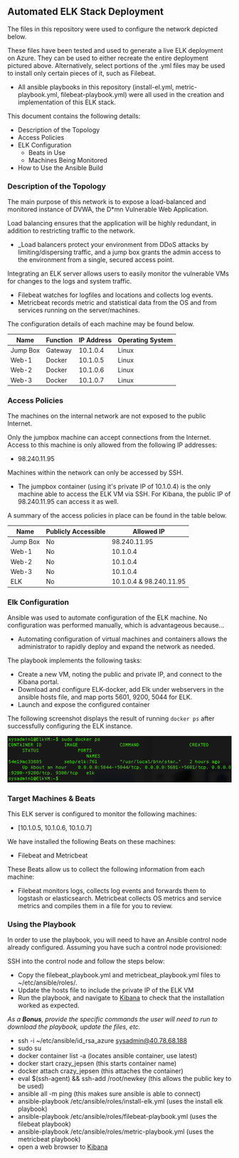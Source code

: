 ## Automated ELK Stack Deployment

The files in this repository were used to configure the network depicted below.

These files have been tested and used to generate a live ELK deployment on Azure. They can be used to either recreate the entire deployment pictured above. Alternatively, select portions of the .yml files may be used to install only certain pieces of it, such as Filebeat.

  - All ansible playbooks in this repository (install-el.yml, metric-playbook.yml, filebeat-playbook.yml) were all used in the creation and implementation of this ELK stack. 

This document contains the following details:
- Description of the Topology
- Access Policies
- ELK Configuration
  - Beats in Use
  - Machines Being Monitored
- How to Use the Ansible Build


### Description of the Topology

The main purpose of this network is to expose a load-balanced and monitored instance of DVWA, the D*mn Vulnerable Web Application.

Load balancing ensures that the application will be highly redundant, in addition to restricting traffic to the network.
- _Load balancers protect your environment from DDoS attacks by limiting/dispersing traffic, and a jump box grants the admin access to the environment from a single, secured access point.

Integrating an ELK server allows users to easily monitor the vulnerable VMs for changes to the logs and system traffic.
- Filebeat watches for logfiles and locations and collects log events.
- Metricbeat records metric and statistical data from the OS and from services running on the server/machines. 

The configuration details of each machine may be found below.


| Name     | Function | IP Address | Operating System |
|----------|----------|------------|------------------|
| Jump Box | Gateway  | 10.1.0.4   | Linux        |
| Web-1    | Docker   | 10.1.0.5   | Linux            |
| Web-2    | Docker   | 10.1.0.6   | Linux            |
| Web-3    | Docker   | 10.1.0.7   | Linux            |

### Access Policies

The machines on the internal network are not exposed to the public Internet. 

Only the jumpbox machine can accept connections from the Internet. Access to this machine is only allowed from the following IP addresses:
- 98.240.11.95

Machines within the network can only be accessed by SSH.
- The jumpbox container (using it's private IP of 10.1.0.4) is the only machine able to access the ELK VM via SSH. For Kibana, the public IP of 98.240.11.95 can access it as well.

A summary of the access policies in place can be found in the table below.

| Name     | Publicly Accessible | Allowed IP              |
|----------|---------------------|-------------------------|
| Jump Box | No                  | 98.240.11.95            |
| Web-1    | No                  | 10.1.0.4                |
| Web-2    | No                  | 10.1.0.4                |
| Web-3    | No                  | 10.1.0.4                |
| ELK      | No                  | 10.1.0.4 & 98.240.11.95 |

### Elk Configuration

Ansible was used to automate configuration of the ELK machine. No configuration was performed manually, which is advantageous because...
- Automating configuration of virtual machines and containers allows the administrator to rapidly deploy and expand the network as needed.

The playbook implements the following tasks:
- Create a new VM, noting the public and private IP, and connect to the Kibana portal.
- Download and configure ELK-docker, add Elk under webservers in the ansible hosts file, and map ports 5601, 9200, 5044 for ELK.
- Launch and expose the configured container

The following screenshot displays the result of running `docker ps` after successfully configuring the ELK instance.

![TODO: Update the path with the name of your screenshot of docker ps output](Images/docker_ps.png)

### Target Machines & Beats
This ELK server is configured to monitor the following machines:
- [10.1.0.5, 10.1.0.6, 10.1.0.7]

We have installed the following Beats on these machines:
- Filebeat and Metricbeat

These Beats allow us to collect the following information from each machine:
- Filebeat monitors logs, collects log events and forwards them to logstash or elasticsearch. Metricbeat collects OS metrics and service metrics and compiles them in a file for you to review. 

### Using the Playbook
In order to use the playbook, you will need to have an Ansible control node already configured. Assuming you have such a control node provisioned: 

SSH into the control node and follow the steps below:
- Copy the filebeat_playbook.yml and metricbeat_playbook.yml files to ~/etc/ansible/roles/.
- Update the hosts file to include the private IP of the ELK VM
- Run the playbook, and navigate to [Kibana](http://52.249.192.182:5601/app/kibana#/home) to check that the installation worked as expected.

_As a **Bonus**, provide the specific commands the user will need to run to download the playbook, update the files, etc._
- ssh -i ~/etc/ansible/id_rsa_azure sysadmin@40.78.68.188
- sudo su
- docker container list -a (locates ansible container, use latest)
- docker start  crazy_jepsen (this starts container name)
- docker attach crazy_jepsen (this attaches the container)
- eval $(ssh-agent) && ssh-add /root/newkey (this allows the public key to be used)
- ansible all -m ping (this makes sure ansible is able to connect)
- ansible-playbook /etc/ansible/roles/install-elk.yml (uses the install elk playbook)
- ansible-playbook /etc/ansible/roles/filebeat-playbook.yml (uses the filebeat playbook)
- ansible-playbook /etc/ansible/roles/metric-playbook.yml (uses the metricbeat playbook)
- open a web browser to [Kibana](http://52.249.192.182:5601/app/kibana#/home)

